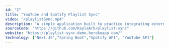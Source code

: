 ```yaml
---
id: "2"
title: "YouTube and Spotify Playlist Sync"
video: "/playlistSync.mp4"
description: "A simple application built to practice integrating external APIs. Users are first prompted to authorize their Spotify account, then they can create or delete their Spotify playlists and add songs from a YouTube playlist to one of their Spotify playlists."
sourceCode: "https://github.com/KaylaArb/playlist-sync"
website: "https://playlist-sync-demo.herokuapp.com/"
technology: ["Next.JS","Spring Boot","Spotify API", "YouTube API"]
---
```

